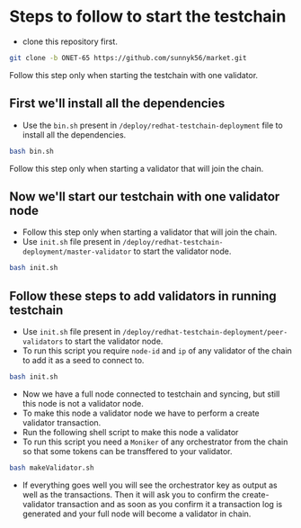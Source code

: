 
# Steps to follow to start the testchain
- clone this repository first.
```bash
git clone -b ONET-65 https://github.com/sunnyk56/market.git
```

Follow this step only when starting the testchain with one validator.
## First we'll install all the dependencies

- Use the ```bin.sh``` present in ```/deploy/redhat-testchain-deployment``` file to install all the dependencies.
```bash
bash bin.sh
```
Follow this step only when starting a validator that will join the chain.
## Now we'll start our testchain with one validator node
- Follow this step only when starting a validator that will join the chain.
- Use ```init.sh``` file present in ```/deploy/redhat-testchain-deployment/master-validator``` to start the validator node.
```bash
bash init.sh
```
## Follow these steps to add validators in running testchain
- Use ```init.sh``` file present in ```/deploy/redhat-testchain-deployment/peer-validators``` to start the validator node.
- To run this script you require ```node-id``` and ```ip``` of any validator of the chain to add it as a seed to connect to.
```bash
bash init.sh
```
- Now we have a full node connected to testchain and syncing, but still this node is not a validator node.
- To make this node a validator node we have to perform a create validator transaction.
- Run the following shell script to make this node a validator
- To run this script you need a ```Moniker``` of any orchestrator from the chain so that some tokens can be transffered to your validator.
```bash
bash makeValidator.sh
```
- If everything goes well you will see the orchestrator key as output as well as the transactions. Then it will ask you to confirm the create-validator transaction and as soon as you confirm it a transaction log is generated and your full node will become a validator in chain.

